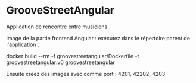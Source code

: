 # GrooveStreetAngular

Application de rencontre entre musiciens

Image de la partie frontend Angular :
exécutez dans le répertoire parent de l'application :

docker build --rm -f groovestreetangular/Dockerfile -t groovestreetangular:v0 groovestreetangular

Ensuite créez des images avec comme port : 4201, 42202, 4203
